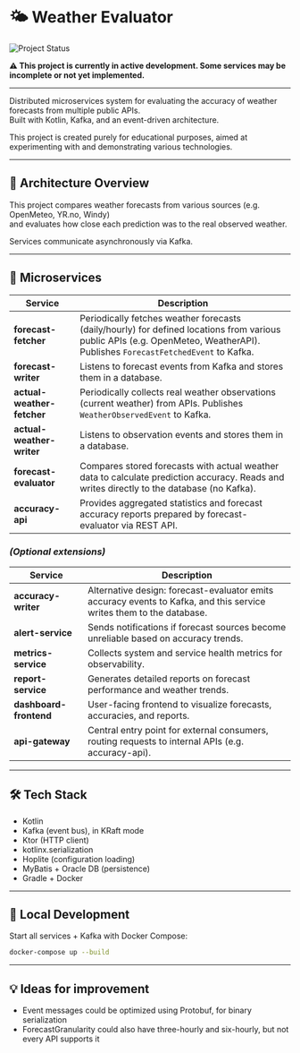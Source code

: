 # 🌤️ Weather Evaluator

![Project Status](https://img.shields.io/badge/status-in%20progress-yellow.svg)

**⚠️ This project is currently in active development. Some services may be incomplete or not yet implemented.**

---

Distributed microservices system for evaluating the accuracy of weather forecasts from multiple public APIs.  
Built with Kotlin, Kafka, and an event-driven architecture.

This project is created purely for educational purposes, aimed at experimenting with and demonstrating various technologies.

---

## 🧱 Architecture Overview

This project compares weather forecasts from various sources (e.g. OpenMeteo, YR.no, Windy)  
and evaluates how close each prediction was to the real observed weather.

Services communicate asynchronously via Kafka.

---

## 🔧 Microservices

| Service                    | Description                                                                                                                                                                   |
|----------------------------|-------------------------------------------------------------------------------------------------------------------------------------------------------------------------------|
| **forecast-fetcher**       | Periodically fetches weather forecasts (daily/hourly) for defined locations from various public APIs (e.g. OpenMeteo, WeatherAPI). Publishes `ForecastFetchedEvent` to Kafka. |
| **forecast-writer**        | Listens to forecast events from Kafka and stores them in a database.                                                                                                          |
| **actual-weather-fetcher** | Periodically collects real weather observations (current weather) from APIs. Publishes `WeatherObservedEvent` to Kafka.                                                       |
| **actual-weather-writer**  | Listens to observation events and stores them in a database.                                                                                                                  |
| **forecast-evaluator**     | Compares stored forecasts with actual weather data to calculate prediction accuracy. Reads and writes directly to the database (no Kafka).                                    |
| **accuracy-api**           | Provides aggregated statistics and forecast accuracy reports prepared by forecast-evaluator via REST API.                                                                     |

### *(Optional extensions)*

| Service              | Description |
|----------------------|-------------|
| **accuracy-writer**  | Alternative design: forecast-evaluator emits accuracy events to Kafka, and this service writes them to the database. |
| **alert-service**    | Sends notifications if forecast sources become unreliable based on accuracy trends. |
| **metrics-service**  | Collects system and service health metrics for observability. |
| **report-service**   | Generates detailed reports on forecast performance and weather trends. |
| **dashboard-frontend** | User-facing frontend to visualize forecasts, accuracies, and reports. |
| **api-gateway**      | Central entry point for external consumers, routing requests to internal APIs (e.g. accuracy-api). |

---

## 🛠 Tech Stack

- Kotlin
- Kafka (event bus), in KRaft mode
- Ktor (HTTP client)
- kotlinx.serialization
- Hoplite (configuration loading)
- MyBatis + Oracle DB (persistence)
- Gradle + Docker

---

## 🚀 Local Development

Start all services + Kafka with Docker Compose:

```bash
docker-compose up --build
```

---

## 💡 Ideas for improvement

- Event messages could be optimized using Protobuf, for binary serialization
- ForecastGranularity could also have three-hourly and six-hourly, but not every API supports it 
